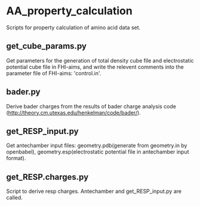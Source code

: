 # AA_property_calculation
Scripts for property calculation of amino acid data set. 

## get_cube_params.py
Get parameters for the generation of total density cube file and electrostatic potential cube file in FHI-aims, and write the relevent comments into the parameter file of FHI-aims: 'control.in'.

## bader.py
Derive bader charges from the results of bader charge analysis code (http://theory.cm.utexas.edu/henkelman/code/bader/).

## get_RESP_input.py
Get antechamber input files: geometry.pdb(generate from geometry.in by openbabel), geometry.esp(electrostatic potential file in antechamber input format).

## get_RESP.charges.py
Script to derive resp charges. Antechamber and get_RESP_input.py are called.
